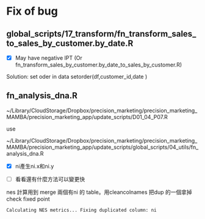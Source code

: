 # Fix of bug

## global_scripts/17_transform/fn_transform_sales_to_sales_by_customer.by_date.R

-   [x] May have negative IPT (Or fn_transform_sales_by_customer.by_date_to_sales_by_customer.R)

Solution: set oder in data setorder(df,customer_id,date )

## fn_analysis_dna.R

\~/Library/CloudStorage/Dropbox/precision_marketing/precision_marketing_MAMBA/precision_marketing_app/update_scripts/D01_04_P07.R

use

\~/Library/CloudStorage/Dropbox/precision_marketing/precision_marketing_MAMBA/precision_marketing_app/update_scripts/global_scripts/04_utils/fn_analysis_dna.R

-   [x] ni產生ni.x和ni.y

-   [ ] 看看還有什麼方法可以變更快

nes 計算用到 merge 兩個有ni 的 table。用cleancolnames 把dup 的一個拿掉 check fixed point

```         
Calculating NES metrics... Fixing duplicated column: ni
```
